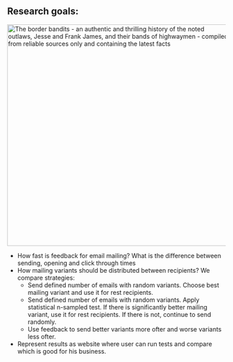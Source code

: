 <h2>
  Research goals:
</h2>
<img width="512" alt="The border bandits - an authentic and thrilling history of the noted outlaws, Jesse and Frank James, and their bands of highwaymen - compiled from reliable sources only and containing the latest facts" src="https://upload.wikimedia.org/wikipedia/commons/thumb/7/73/The_border_bandits_-_an_authentic_and_thrilling_history_of_the_noted_outlaws%2C_Jesse_and_Frank_James%2C_and_their_bands_of_highwaymen_-_compiled_from_reliable_sources_only_and_containing_the_latest_facts_%2814760073106%29.jpg/512px-thumbnail.jpg">
<ul>
  <li><emph>How fast is feedback for email mailing?</emph> What is the difference between sending, opening and click through times</li>
  <li>
    How mailing variants should be distributed between recipients? We compare strategies:
    <ul>
      <li>Send defined number of emails with random variants.
      Choose best mailing variant and use it for rest recipients.</li>
      <li>Send defined number of emails with random variants.
      Apply statistical n-sampled test.
      If there is significantly better mailing variant, use it for rest recipients.
      If there is not, continue to send randomly.</li>
      <li>Use feedback to send better variants more ofter and worse variants less ofter.</li>
      </ul>
    </li>
 <li>Represent results as website where user can run tests and compare which is good for his business.</li>
</ul>
